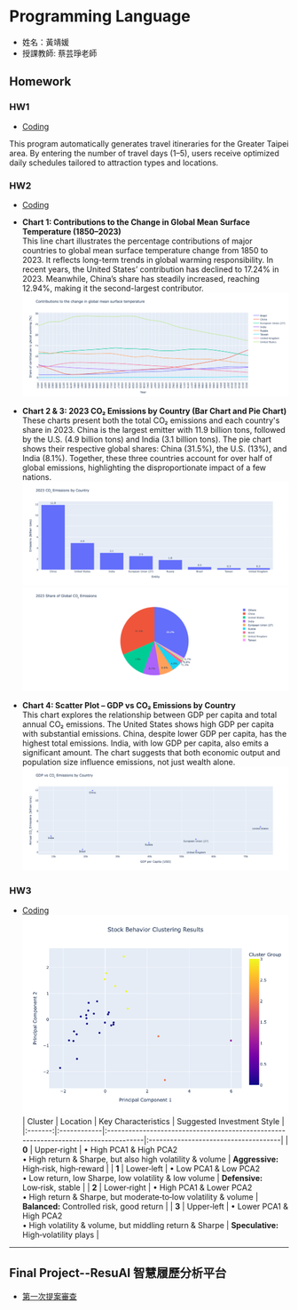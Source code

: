 # Programming Language
* 姓名：黃靖媛
* 授課教師: 蔡芸琤老師


## Homework
### HW1
* [Coding](HW1/HW1.ipynb)

This program automatically generates travel itineraries for the Greater Taipei area. By entering the number of travel days (1–5), users receive optimized daily schedules tailored to attraction types and locations.

### HW2
* [Coding](HW2/HW2.ipynb)
* **Chart 1: Contributions to the Change in Global Mean Surface Temperature (1850–2023)**  
  This line chart illustrates the percentage contributions of major countries to global mean surface temperature change from 1850 to 2023. It reflects long-term trends in global warming responsibility. In recent years, the United States’ contribution has declined to 17.24% in 2023. Meanwhile, China’s share has steadily increased, reaching 12.94%, making it the second-largest contributor.
![圖片名稱](HW2/chart1_LineGraph.png)

* **Chart 2 & 3: 2023 CO₂ Emissions by Country (Bar Chart and Pie Chart)**  
  These charts present both the total CO₂ emissions and each country's share in 2023. China is the largest emitter with 11.9 billion tons, followed by the U.S. (4.9 billion tons) and India (3.1 billion tons). The pie chart shows their respective global shares: China (31.5%), the U.S. (13%), and India (8.1%). Together, these three countries account for over half of global emissions, highlighting the disproportionate impact of a few nations.
![圖片名稱](HW2/chart2_BarChart.png)
![圖片名稱](HW2/chart3_PieChart.png)

* **Chart 4: Scatter Plot – GDP vs CO₂ Emissions by Country**  
  This chart explores the relationship between GDP per capita and total annual CO₂ emissions. The United States shows high GDP per capita with substantial emissions. China, despite lower GDP per capita, has the highest total emissions. India, with low GDP per capita, also emits a significant amount. The chart suggests that both economic output and population size influence emissions, not just wealth alone.
![圖片名稱](HW2/chart4_ScatterPlot.png)

### HW3
* [Coding](HW3/HW3.ipynb)
![圖片名稱](HW3/KMeans_PCA.png)
| Cluster | Location    | Key Characteristics                                                                 | Suggested Investment Style           |
|:-------:|:------------|:------------------------------------------------------------------------------------|:-------------------------------------|
| **0**   | Upper‑right | • High PCA1 & High PCA2  
• High return & Sharpe, but also high volatility & volume | **Aggressive:** High‑risk, high‑reward |
| **1**   | Lower‑left  | • Low PCA1 & Low PCA2  
• Low return, low Sharpe, low volatility & low volume       | **Defensive:** Low‑risk, stable       |
| **2**   | Lower‑right | • High PCA1 & Lower PCA2  
• High return & Sharpe, but moderate‑to‑low volatility & volume | **Balanced:** Controlled risk, good return |
| **3**   | Upper‑left  | • Lower PCA1 & High PCA2  
• High volatility & volume, but middling return & Sharpe | **Speculative:** High‑volatility plays |


***

## Final Project--ResuAI 智慧履歷分析平台
* [第一次提案審查](https://youtu.be/wCUb0VOu1YE)


